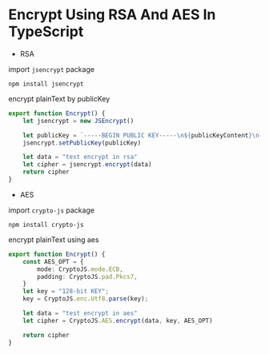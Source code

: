 # Encrypt Using RSA And AES In TypeScript

- RSA

import `jsencrypt` package

```shell
npm install jsencrypt 
```

encrypt plainText by publicKey

```typescript
export function Encrypt() {
    let jsencrypt = new JSEncrypt()

    let publicKey = `-----BEGIN PUBLIC KEY-----\n${publicKeyContent}\n-----END PUBLIC KEY-----`;
    jsencrypt.setPublicKey(publicKey)

    let data = "test encrypt in rsa"
    let cipher = jsencrypt.encrypt(data)
    return cipher
}
```

- AES

import `crypto-js` package

```shell
npm install crypto-js
```

encrypt plainText using aes

```typescript
export function Encrypt() {
    const AES_OPT = {
        mode: CryptoJS.mode.ECB,
        padding: CryptoJS.pad.Pkcs7,
    }
    let key = "128-bit KEY";
    key = CryptoJS.enc.Utf8.parse(key);

    let data = "test encrypt in aes"
    let cipher = CryptoJS.AES.encrypt(data, key, AES_OPT)

    return cipher
}
```